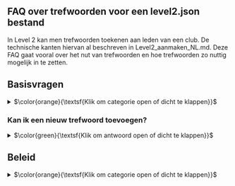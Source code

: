 ## FAQ over trefwoorden voor een level2.json bestand

In Level 2 kan men trefwoorden toekenen aan leden van een club.
De technische kanten hiervan al beschreven in Level2_aanmaken_NL.md.
Deze FAQ gaat vooral over het nut van trefwoorden en hoe trefwoorden zo nuttig mogelijk in te zetten.

## Basisvragen

<details><summary>$\color{orange}{\textsf{Klik om categorie open of dicht te klappen}}$</summary></p>
<ul>

<li>

### Wat is het nut van trefwoorden?

<details><summary>$\color{green}{\textsf{Klik om antwoord open of dicht te klappen}}$</summary></p>
x
</details></p>

</li><li>

### Hoeveel trefwoorden per clublid?

<details><summary>$\color{green}{\textsf{Klik om antwoord open of dicht te klappen}}$</summary></p>
x
</details></p>

</li><li>

### Hoe ziet een bezoeker de trefwoorden?

<details><summary>$\color{green}{\textsf{Klik om antwoord open of dicht te klappen}}$</summary></p>
x
</details></p>

</li></ul>

</details></p>

### Kan ik een nieuw trefwoord toevoegen?

<details><summary>$\color{green}{\textsf{Klik om antwoord open of dicht te klappen}}$</summary></p>
x
</details></p>

</li></ul>

</details></p>

## Beleid

<details><summary>$\color{orange}{\textsf{Klik om categorie open of dicht te klappen}}$</summary></p>
<ul>

<li>

### Waarom maar 2 trefwoorden per persoon?

<details><summary>$\color{green}{\textsf{Klik om antwoord open of dicht te klappen}}$</summary></p>
x
</details></p>

</li><li>

### xx?

<details><summary>$\color{green}{\textsf{Klik om antwoord open of dicht te klappen}}$</summary></p>
x
</details></p>

</li><li>

### xx?

<details><summary>$\color{green}{\textsf{Klik om antwoord open of dicht te klappen}}$</summary></p>
x
</details></p>

</li><li>
